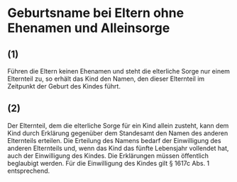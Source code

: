 # Geburtsname bei Eltern ohne Ehenamen und Alleinsorge



## (1)

 Führen die Eltern keinen Ehenamen und steht die elterliche Sorge nur einem Elternteil zu, so erhält das Kind den Namen, den dieser Elternteil im Zeitpunkt der Geburt des Kindes führt.

## (2)

 Der Elternteil, dem die elterliche Sorge für ein Kind allein zusteht, kann dem Kind durch Erklärung gegenüber dem Standesamt den Namen des anderen Elternteils erteilen. Die Erteilung des Namens bedarf der Einwilligung des anderen Elternteils und, wenn das Kind das fünfte Lebensjahr vollendet hat, auch der Einwilligung des Kindes. Die Erklärungen müssen öffentlich beglaubigt werden. Für die Einwilligung des Kindes gilt § 1617c Abs. 1 entsprechend. 

